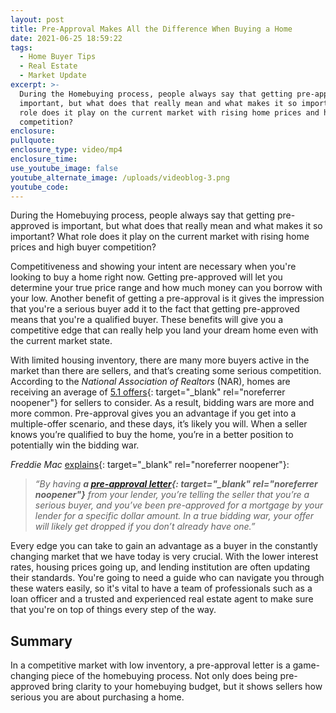 ```yaml
---
layout: post
title: Pre-Approval Makes All the Difference When Buying a Home
date: 2021-06-25 18:59:22
tags:
  - Home Buyer Tips
  - Real Estate
  - Market Update
excerpt: >-
  During the Homebuying process, people always say that getting pre-approved is
  important, but what does that really mean and what makes it so important? What
  role does it play on the current market with rising home prices and high buyer
  competition?
enclosure:
pullquote:
enclosure_type: video/mp4
enclosure_time:
use_youtube_image: false
youtube_alternate_image: /uploads/videoblog-3.png
youtube_code:
---
```

<!-- wp:paragraph -->

During the Homebuying process, people always say that getting pre-approved is important, but what does that really mean and what makes it so important? What role does it play on the current market with rising home prices and high buyer competition?

<!-- /wp:paragraph --><!-- wp:paragraph -->

Competitiveness and showing your intent are necessary when you're looking to buy a home right now. Getting pre-approved will let you determine your true price range and how much money can you borrow with your low. Another benefit of getting a pre-approval is it gives the impression that you're a serious buyer add it to the fact that getting pre-approved means that you're a qualified buyer. These benefits will give you a competitive edge that can really help you land your dream home even with the current market state.

<!-- /wp:paragraph --><!-- wp:paragraph -->

With limited housing inventory, there are many more buyers active in the market than there are sellers, and that’s creating some serious competition. According to the&nbsp;*National Association of Realtors*&nbsp;(NAR), homes are receiving an average of&nbsp;[5\.1 offers](https://www.nar.realtor/research-and-statistics/research-reports/realtors-confidence-index){: target="_blank" rel="noreferrer noopener"}&nbsp;for sellers to consider. As a result, bidding wars are more and more common. Pre-approval gives you an advantage if you get into a multiple-offer scenario, and these days, it’s likely you will. When a seller knows you’re qualified to buy the home, you’re in a better position to potentially win the bidding war.

<!-- /wp:paragraph --><!-- wp:paragraph -->

*Freddie Mac*&nbsp;[explains](https://myhome.freddiemac.com/blog/homeownership/20180926_strategies_for_winning_the_bidding_war.page){: target="_blank" rel="noreferrer noopener"}\:

<!-- /wp:paragraph --><!-- wp:quote -->

> *“By having&nbsp;**a&nbsp;[pre-approval letter](https://myhome.freddiemac.com/blog/homeownership/20201001_get_pre_approved.page){: target="_blank" rel="noreferrer noopener"}**&nbsp;from your lender, you’re telling the seller that you’re a serious buyer, and you’ve been pre-approved for a mortgage by your lender for a specific dollar amount. In a true bidding war, your offer will likely get dropped if you don’t already have one.”*

<!-- /wp:quote --><!-- wp:paragraph -->

Every edge you can take to gain an advantage as a buyer in the constantly changing market that we have today is very crucial. With the lower interest rates, housing prices going up, and lending institution are often updating their standards. You're going to need a guide who can navigate you through these waters easily, so it's vital to have a team of professionals such as a loan officer and a trusted and experienced real estate agent to make sure that you're on top of things every step of the way.

<!-- /wp:paragraph --><!-- wp:heading -->

## Summary

<!-- /wp:heading --><!-- wp:paragraph -->

In a competitive market with low inventory, a pre-approval letter is a game-changing piece of the homebuying process. Not only does being pre-approved bring clarity to your homebuying budget, but it shows sellers how serious you are about purchasing a home.

<!-- /wp:paragraph -->
